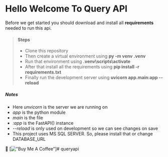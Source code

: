 # Hello Welcome To Query API
Before we get started you should download and install all **requirements** needed to run this api.

> #### Steps
> - Clone this repository
> - Then create a virtual environment using **py -m venv .venv**
> - Run that environment using **.venv\scripts\activate**
> - After that install all the requirements using **pip install -r requirements.txt**
> - Finally run the development server using **uvicorn app.main:app --reload**

##### Notes
- Here *unvicorn* is the server we are running on
- *app* is the python module
- *main* is the file
- *:app* is the FastAPI() instance
- *--reload* is only used on development so we can see changes on save
- This project uses MS SQL SERVER. So, please install that or change DATABASE_URL

:beer:
[!["Buy Me A Coffee"](https://www.buymeacoffee.com/assets/img/custom_images/orange_img.png)]#   q u e r y a p i  
 